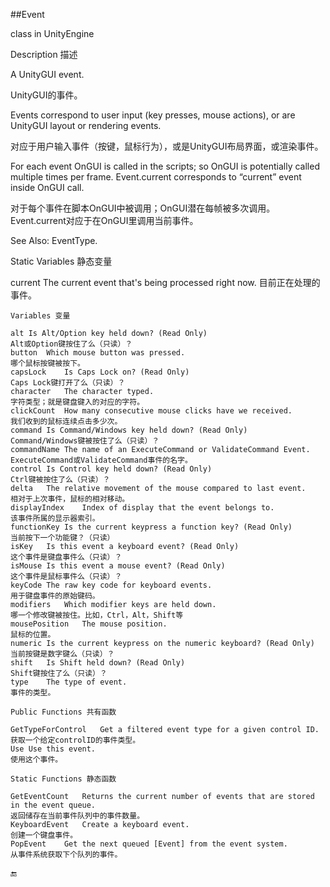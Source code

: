 ##Event

class in UnityEngine

Description 描述

A UnityGUI event.

UnityGUI的事件。

Events correspond to user input (key presses, mouse actions), or are UnityGUI layout or rendering events.

对应于用户输入事件（按键，鼠标行为），或是UnityGUI布局界面，或渲染事件。

For each event OnGUI is called in the scripts; so OnGUI is potentially called multiple times per frame. Event.current corresponds to “current” event inside OnGUI call.

对于每个事件在脚本OnGUI中被调用；OnGUI潜在每帧被多次调用。Event.current对应于在OnGUI里调用当前事件。

See Also: EventType.

Static Variables 静态变量

current	The current event that's being processed right now.
目前正在处理的事件。

```
Variables 变量

alt	Is Alt/Option key held down? (Read Only)
Alt或Option键按住了么（只读）？
button	Which mouse button was pressed.
哪个鼠标按键被按下。
capsLock	Is Caps Lock on? (Read Only)
Caps Lock键打开了么（只读）？
character	The character typed.
字符类型；就是键盘键入的对应的字符。
clickCount	How many consecutive mouse clicks have we received.
我们收到的鼠标连续点击多少次。
command	Is Command/Windows key held down? (Read Only)
Command/Windows键被按住了么（只读）？
commandName	The name of an ExecuteCommand or ValidateCommand Event.
ExecuteCommand或ValidateCommand事件的名字。
control	Is Control key held down? (Read Only)
Ctrl键被按住了么（只读）？
delta	The relative movement of the mouse compared to last event.
相对于上次事件，鼠标的相对移动。
displayIndex	Index of display that the event belongs to.
该事件所属的显示器索引。
functionKey	Is the current keypress a function key? (Read Only)
当前按下一个功能键？（只读）
isKey	Is this event a keyboard event? (Read Only)
这个事件是键盘事件么（只读）？
isMouse	Is this event a mouse event? (Read Only)
这个事件是鼠标事件么（只读）？
keyCode	The raw key code for keyboard events.
用于键盘事件的原始键码。
modifiers	Which modifier keys are held down.
哪一个修改键被按住。比如，Ctrl，Alt，Shift等
mousePosition	The mouse position.
鼠标的位置。
numeric	Is the current keypress on the numeric keyboard? (Read Only)
当前按键是数字键么（只读）？
shift	Is Shift held down? (Read Only)
Shift键按住了么（只读）？
type	The type of event.
事件的类型。
```


```
Public Functions 共有函数

GetTypeForControl	Get a filtered event type for a given control ID.
获取一个给定controlID的事件类型。
Use	Use this event.
使用这个事件。
```

```
Static Functions 静态函数

GetEventCount	Returns the current number of events that are stored in the event queue.
返回储存在当前事件队列中的事件数量。
KeyboardEvent	Create a keyboard event.
创建一个键盘事件。
PopEvent	Get the next queued [Event] from the event system.
从事件系统获取下个队列的事件。
```
🔚

